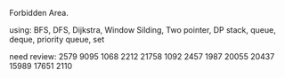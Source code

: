 Forbidden Area.

using:
BFS, DFS, Dijkstra, Window Silding, Two pointer, DP
stack, queue, deque, priority queue, set

need review:
2579 9095 1068 2212 21758 1092 2457 1987 20055 20437 15989 17651 2110
